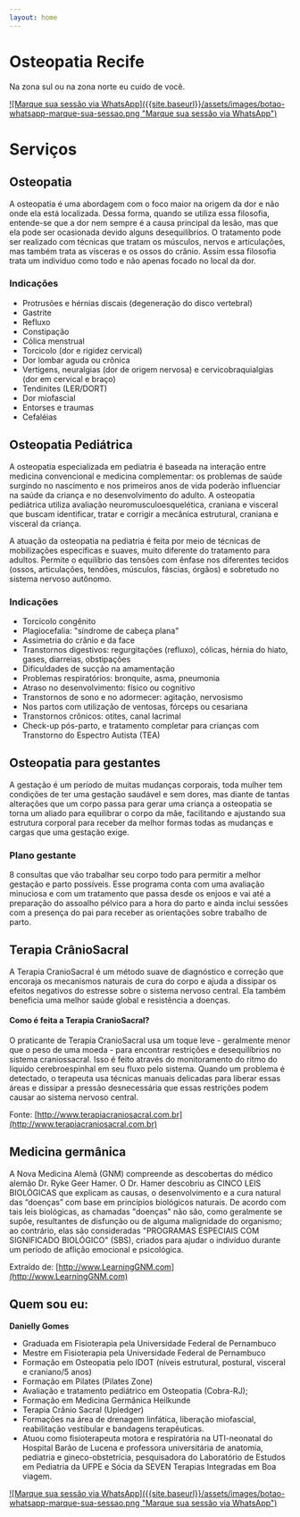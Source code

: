 ```yaml
---
layout: home
---
```


# Osteopatia Recife

Na zona sul ou na zona norte eu cuido de você.

<a href="https://wa.me/5581998739946?text=Gostaria%20de%20marcar%20uma%20sess%C3%A3o.%20Conheci%20atrav%C3%A9s%20do%20site%20Osteopatia%20Recife.">
  ![Marque sua sessão via WhatsApp]({{site.baseurl}}/assets/images/botao-whatsapp-marque-sua-sessao.png "Marque sua sessão via WhatsApp")
</a>

# Serviços

## Osteopatia

A osteopatia é uma abordagem com o foco maior na origem da dor e não onde ela está localizada. Dessa forma, quando se utiliza essa filosofia, entende-se que a dor nem sempre é a causa principal da lesão, mas que ela pode ser ocasionada devido alguns desequilíbrios. O tratamento pode ser realizado com técnicas que tratam os músculos, nervos e articulações, mas também trata as vísceras e os ossos do crânio. Assim essa filosofia trata um individuo como todo e não apenas focado no local da dor.

### Indicações

- Protrusões e hérnias discais (degeneração do disco vertebral)
- Gastrite
- Refluxo
- Constipação
- Cólica menstrual
- Torcicolo (dor e rigidez cervical)
- Dor lombar aguda ou crônica
- Vertigens, neuralgias (dor de origem nervosa) e cervicobraquialgias (dor em cervical e braço)
- Tendinites (LER/DORT)
- Dor miofascial
- Entorses e traumas
- Cefaléias

## Osteopatia Pediátrica

A osteopatia especializada em pediatria é baseada na interação entre medicina convencional e medicina complementar: os problemas de saúde surgindo no nascimento e nos primeiros anos de vida poderão influenciar na saúde da criança e no desenvolvimento do adulto. A osteopatia pediátrica utiliza avaliação neuromusculoesquelética, craniana e visceral que buscam identificar, tratar e corrigir a mecânica estrutural, craniana e visceral da criança.

A atuação da osteopatia na pediatria é feita por meio de técnicas de mobilizações específicas e suaves, muito diferente do tratamento para adultos. Permite o equilíbrio das tensões com ênfase nos diferentes tecidos (ossos, articulações, tendões, músculos, fáscias, órgãos) e sobretudo no sistema nervoso autônomo.

### Indicações

- Torcicolo congênito
- Plagiocefalia: "síndrome de cabeça plana"
- Assimetria do crânio e da face
- Transtornos digestivos: regurgitações (refluxo), cólicas, hérnia do hiato, gases, diarreias, obstipações
- Dificuldades de sucção na amamentação
- Problemas respiratórios: bronquite, asma, pneumonia
- Atraso no desenvolvimento: físico ou cognitivo
- Transtornos de sono e no adormecer: agitação, nervosismo
- Nos partos com utilização de ventosas, fórceps ou cesariana
- Transtornos crônicos: otites, canal lacrimal
- Check-up pós-parto, e tratamento completar para crianças com Transtorno do Espectro Autista (TEA)

## Osteopatia para gestantes 

A gestação é um período de muitas mudanças corporais, toda mulher tem condições de ter uma gestação saudável e sem dores, mas diante de tantas alterações que um corpo passa para gerar uma criança a osteopatia se torna um aliado para equilibrar o corpo da mãe, facilitando e ajustando sua estrutura corporal para receber da melhor formas todas as mudanças e cargas que uma gestação exige.

### Plano gestante

8 consultas que vão trabalhar seu corpo todo para permitir a melhor gestação e parto possíveis. Esse programa conta com uma avaliação minuciosa e com um tratamento que passa desde os enjoos e vai até a preparação do assoalho pélvico para a hora do parto e ainda inclui sessões com a presença do pai para receber as orientações sobre trabalho de parto.

## Terapia CrânioSacral

A Terapia CranioSacral é um método suave de diagnóstico e correção que encoraja os mecanismos naturais de cura do corpo e ajuda a dissipar os efeitos negativos do estresse sobre o sistema nervoso central. Ela também beneficia uma melhor saúde global e resistência a doenças.

#### Como é feita a Terapia CranioSacral?

O praticante de Terapia CranioSacral usa um toque leve - geralmente menor que o peso de uma moeda - para encontrar restrições e desequilíbrios no sistema craniossacral. Isso é feito através do monitoramento do ritmo do líquido cerebroespinhal em seu fluxo pelo sistema. Quando um problema é detectado, o terapeuta usa técnicas manuais delicadas para liberar essas áreas e dissipar a pressão desnecessária que essas restrições podem causar ao sistema nervoso central. 

Fonte: [http://www.terapiacraniosacral.com.br](http://www.terapiacraniosacral.com.br)

## Medicina germânica 

A Nova Medicina Alemã (GNM) compreende as descobertas do médico alemão Dr. Ryke Geer Hamer. O Dr. Hamer descobriu as CINCO LEIS BIOLÓGICAS que explicam as causas, o desenvolvimento e a cura natural das “doenças” com base em princípios biológicos naturais. De acordo com tais leis biológicas, as chamadas "doenças" não são, como geralmente se supõe, resultantes de disfunção ou de alguma malignidade do organismo; ao contrário, elas são consideradas "PROGRAMAS ESPECIAIS COM SIGNIFICADO BIOLÓGICO" (SBS), criados para ajudar o indivíduo durante um período de aflição emocional e psicológica.

Extraído de: [http://www.LearningGNM.com](http://www.LearningGNM.com)

## Quem sou eu:

__Danielly Gomes__

- Graduada em Fisioterapia pela Universidade Federal de Pernambuco 
- Mestre em Fisioterapia pela Universidade Federal de Pernambuco
- Formação em Osteopatia pelo IDOT (níveis estrutural, postural, visceral e craniano/5 anos)
- Formação em Pilates (Pilates Zone) 
- Avaliação e tratamento pediátrico em Osteopatia (Cobra-RJ);
- Formação em Medicina Germânica Heilkunde
- Terapia Crânio Sacral (Upledger)
- Formações na área de drenagem linfática, liberação miofascial, reabilitação vestibular e bandagens terapêuticas. 
- Atuou como fisioterapeuta motora e respiratória na UTI-neonatal do Hospital Barão de Lucena e professora universitária de anatomia, pediatria e gineco-obstetrícia, pesquisadora do Laboratório de Estudos em Pediatria da UFPE e Sócia da SEVEN Terapias Integradas em Boa viagem.

<a href="https://wa.me/5581998739946?text=Gostaria%20de%20marcar%20uma%20sess%C3%A3o.%20Conheci%20atrav%C3%A9s%20do%20site%20Osteopatia%20Recife.">
  ![Marque sua sessão via WhatsApp]({{site.baseurl}}/assets/images/botao-whatsapp-marque-sua-sessao.png "Marque sua sessão via WhatsApp")
</a>

<script src="https://www.googletagmanager.com/gtag/js?id=AW-366586615"></script>

<script>
  window.dataLayer = window.dataLayer || [];
  function gtag(){dataLayer.push(arguments);}
  gtag('js', new Date());
  gtag('config', 'AW-366586615');
  gtag('event', 'conversion', {'send_to': 'AW-366586615/TERuCIDV5pYCEPfV5q4B'});
</script>
